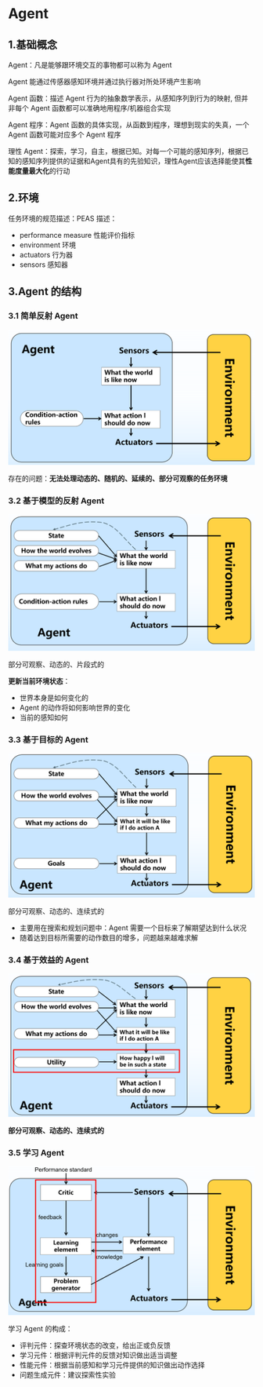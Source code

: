 # Agent

## 1.基础概念

Agent：凡是能够跟环境交互的事物都可以称为 Agent

Agent 能通过传感器感知环境并通过执行器对所处环境产生影响

Agent 函数：描述 Agent 行为的抽象数学表示，从感知序列到行为的映射, 但并非每个 Agent 函数都可以准确地用程序/机器组合实现

Agent 程序：Agent 函数的具体实现，从函数到程序，理想到现实的失真，一个 Agent 函数可能对应多个 Agent 程序

理性 Agent：探索，学习，自主，根据已知。对每一个可能的感知序列，根据已知的感知序列提供的证据和Agent具有的先验知识，理性Agent应该选择能使其**性能度量最大化**的行动



## 2.环境

任务环境的规范描述：PEAS 描述：

* performance measure 性能评价指标
* environment 环境
* actuators 行为器
* sensors 感知器



## 3.Agent 的结构

### 3.1 简单反射 Agent

![image-20241224204449123](./assets/1.Agent/image-20241224204449123.png)



存在的问题：**无法处理动态的、随机的、延续的、部分可观察的任务环境**

### 3.2 基于模型的反射 Agent

![image-20241224204632426](./assets/1.Agent/image-20241224204632426.png)

部分可观察、动态的、片段式的

**更新当前环境状态**：

* 世界本身是如何变化的
* Agent 的动作将如何影响世界的变化
* 当前的感知如何

### 3.3 基于目标的 Agent

![image-20241224204938343](./assets/1.Agent/image-20241224204938343.png)

部分可观察、动态的、连续式的

* 主要用在搜索和规划问题中：Agent 需要一个目标来了解期望达到什么状况
* 随着达到目标所需要的动作数目的增多，问题越来越难求解

### 3.4 基于效益的 Agent

![image-20241224205152882](./assets/1.Agent/image-20241224205152882.png)

**部分可观察、动态的、连续式的**

### 3.5 学习 Agent

![image-20241224205301468](./assets/1.Agent/image-20241224205301468.png)

学习 Agent 的构成：

* 评判元件：探查环境状态的改变，给出正或负反馈
* 学习元件：根据评判元件的反馈对知识做出适当调整
* 性能元件：根据当前感知和学习元件提供的知识做出动作选择
* 问题生成元件：建议探索性实验